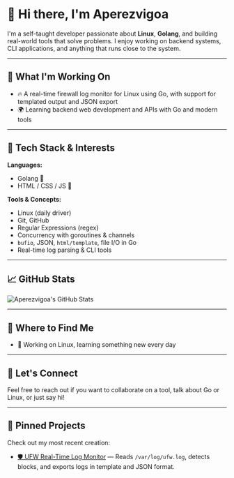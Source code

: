 # 👋 Hi there, I'm Aperezvigoa

I'm a self-taught developer passionate about **Linux**, **Golang**, and building real-world tools that solve problems. I enjoy working on backend systems, CLI applications, and anything that runs close to the system.

---

## 🚀 What I'm Working On

- 🔥 A real-time firewall log monitor for Linux using Go, with support for templated output and JSON export
- 🌍 Learning backend web development and APIs with Go and modern tools

---

## 🧰 Tech Stack & Interests

**Languages:**
- Golang 💙
- HTML / CSS / JS 🧪

**Tools & Concepts:**
- Linux (daily driver)
- Git, GitHub
- Regular Expressions (regex)
- Concurrency with goroutines & channels
- `bufio`, JSON, `html/template`, file I/O in Go
- Real-time log parsing & CLI tools

---

## 📈 GitHub Stats

![Aperezvigoa's GitHub Stats](https://github-readme-stats.vercel.app/api?username=Aperezvigoa&show_icons=true&theme=tokyonight)

---

## 🔗 Where to Find Me
- 🐧 Working on Linux, learning something new every day

---

## 💬 Let's Connect

Feel free to reach out if you want to collaborate on a tool, talk about Go or Linux, or just say hi!

---

## 📌 Pinned Projects

Check out my most recent creation:

- [🛡️ UFW Real-Time Log Monitor](https://github.com/Aperezvigoa/gocourse/tree/main/firewall-linux-logger) — Reads `/var/log/ufw.log`, detects blocks, and exports logs in template and JSON format.
